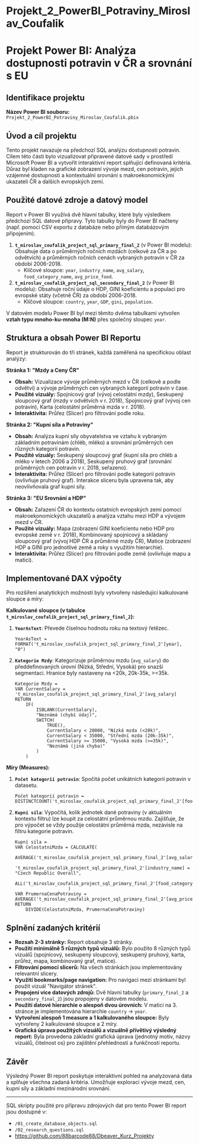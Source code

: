 # Projekt_2_PowerBI_Potraviny_Miroslav_Coufalik
# Projekt Power BI: Analýza dostupnosti potravin v ČR a srovnání s EU

## Identifikace projektu

**Název Power BI souboru:** `Projekt_2_PowerBI_Potraviny_Miroslav_Coufalik.pbix`

## Úvod a cíl projektu

Tento projekt navazuje na předchozí SQL analýzu dostupnosti potravin. Cílem této části bylo vizualizovat připravené datové sady v prostředí Microsoft Power BI a vytvořit interaktivní report splňující definovaná kritéria. Důraz byl kladen na grafické zobrazení vývoje mezd, cen potravin, jejich vzájemné dostupnosti a kontextuální srovnání s makroekonomickými ukazateli ČR a dalších evropských zemí.

## Použité datové zdroje a datový model

Report v Power BI využívá dvě hlavní tabulky, které byly výsledkem předchozí SQL datové přípravy. Tyto tabulky byly do Power BI načteny (např. pomocí CSV exportu z databáze nebo přímým databázovým připojením).

1.  **`t_miroslav_coufalik_project_sql_primary_final_2`** (v Power BI modelu): Obsahuje data o průměrných ročních mzdách (celkově za ČR a po odvětvích) a průměrných ročních cenách vybraných potravin v ČR za období 2006-2018.
    *   Klíčové sloupce: `year`, `industry_name`, `avg_salary`, `food_category_name`, `avg_price_food`.
2.  **`t_miroslav_coufalik_project_sql_secondary_final_2`** (v Power BI modelu): Obsahuje roční údaje o HDP, GINI koeficientu a populaci pro evropské státy (včetně ČR) za období 2006-2018.
    *   Klíčové sloupce: `country`, `year`, `GDP`, `gini`, `population`.

V datovém modelu Power BI byl mezi těmito dvěma tabulkami vytvořen **vztah typu mnoho-ku-mnoha (M:N)** přes společný sloupec `year`.

## Struktura a obsah Power BI Reportu

Report je strukturován do tří stránek, každá zaměřená na specifickou oblast analýzy:

**Stránka 1: "Mzdy a Ceny ČR"**
*   **Obsah:** Vizualizace vývoje průměrných mezd v ČR (celkově a podle odvětví) a vývoje průměrných cen vybraných kategorií potravin v čase.
*   **Použité vizuály:** Spojnicový graf (vývoj celostátní mzdy), Seskupený sloupcový graf (mzdy v odvětvích v r. 2018), Spojnicový graf (vývoj cen potravin), Karta (celostátní průměrná mzda v r. 2018).
*   **Interaktivita:** Průřez (Slicer) pro filtrování podle roku.

**Stránka 2: "Kupní síla a Potraviny"**
*   **Obsah:** Analýza kupní síly obyvatelstva ve vztahu k vybraným základním potravinám (chléb, mléko) a srovnání průměrných cen různých kategorií potravin.
*   **Použité vizuály:** Seskupený sloupcový graf (kupní síla pro chléb a mléko v letech 2006 a 2018), Seskupený pruhový graf (srovnání průměrných cen potravin v r. 2018, seřazeno).
*   **Interaktivita:** Průřez (Slicer) pro filtrování podle kategorií potravin (ovlivňuje pruhový graf). Interakce sliceru byla upravena tak, aby neovlivňovala graf kupní síly.

**Stránka 3: "EU Srovnání a HDP"**
*   **Obsah:** Zařazení ČR do kontextu ostatních evropských zemí pomocí makroekonomických ukazatelů a analýza vztahu mezi HDP a vývojem mezd v ČR.
*   **Použité vizuály:** Mapa (zobrazení GINI koeficientu nebo HDP pro evropské země v r. 2018), Kombinovaný spojnicový a skládaný sloupcový graf (vývoj HDP ČR a průměrné mzdy ČR), Matice (zobrazení HDP a GINI pro jednotlivé země a roky s využitím hierarchie).
*   **Interaktivita:** Průřez (Slicer) pro filtrování podle země (ovlivňuje mapu a matici).

## Implementované DAX výpočty

Pro rozšíření analytických možností byly vytvořeny následující kalkulované sloupce a míry:

**Kalkulované sloupce (v tabulce `t_miroslav_coufalik_project_sql_primary_final_2`):**

1.  **`YearAsText`**: Převede číselnou hodnotu roku na textový řetězec.
    ```dax
    YearAsText = FORMAT('t_miroslav_coufalik_project_sql_primary_final_2'[year], "0")
    ```
2.  **`Kategorie Mzdy`**: Kategorizuje průměrnou mzdu (`avg_salary`) do předdefinovaných úrovní (Nízká, Střední, Vysoká) pro snazší segmentaci. Hranice byly nastaveny na <20k, 20k-35k, >=35k.
    ```dax
    Kategorie Mzdy =
    VAR CurrentSalary = 't_miroslav_coufalik_project_sql_primary_final_2'[avg_salary]
    RETURN
        IF(
            ISBLANK(CurrentSalary), 
            "Neznámá (chybí údaj)", 
            SWITCH(
                TRUE(),
                CurrentSalary < 20000, "Nízká mzda (<20k)",
                CurrentSalary < 35000, "Střední mzda (20k-35k)",
                CurrentSalary >= 35000, "Vysoká mzda (>=35k)",
                "Neznámá (jiná chyba)" 
            )
        )
    ```

**Míry (Measures):**

1.  **`Počet kategorií potravin`**: Spočítá počet unikátních kategorií potravin v datasetu.
    ```dax
    Počet kategorií potravin = DISTINCTCOUNT('t_miroslav_coufalik_project_sql_primary_final_2'[food_category_name])
    ```
2.  **`Kupní síla`**: Vypočítá, kolik jednotek dané potraviny (v aktuálním kontextu filtru) lze koupit za celostátní průměrnou mzdu. Zajišťuje, že pro výpočet se vždy použije celostátní průměrná mzda, nezávisle na filtru kategorie potravin.
    ```dax
    Kupní síla = 
    VAR CelostatniMzda = CALCULATE(
                            AVERAGE('t_miroslav_coufalik_project_sql_primary_final_2'[avg_salary]),
                            't_miroslav_coufalik_project_sql_primary_final_2'[industry_name] = "Czech Republic Overall",
                            ALL('t_miroslav_coufalik_project_sql_primary_final_2'[food_category_name])
                        )
    VAR PrumernaCenaPotraviny = AVERAGE('t_miroslav_coufalik_project_sql_primary_final_2'[avg_price_food])
    RETURN
        DIVIDE(CelostatniMzda, PrumernaCenaPotraviny)
    ```

## Splnění zadaných kritérií

*   **Rozsah 2-3 stránky:** Report obsahuje 3 stránky.
*   **Použití minimálně 5 různých typů vizuálů:** Bylo použito 8 různých typů vizuálů (spojnicový, seskupený sloupcový, seskupený pruhový, karta, průřez, mapa, kombinovaný graf, matice).
*   **Filtrování pomocí slicerů:** Na všech stránkách jsou implementovány relevantní slicery.
*   **Využití bookmarks/page navigation:** Pro navigaci mezi stránkami byl použit vizuál "Navigátor stránek".
*   **Propojení více datových zdrojů:** Dvě hlavní tabulky (`primary_final_2` a `secondary_final_2`) jsou propojeny v datovém modelu.
*   **Použití datové hierarchie o alespoň dvou úrovních:** V matici na 3. stránce je implementována hierarchie `country` -> `year`.
*   **Vytvoření alespoň 1 measure a 1 kalkulovaného sloupce:** Byly vytvořeny 2 kalkulované sloupce a 2 míry.
*   **Grafická úprava použitých vizuálů a vizuálně přívětivý výsledný report:** Byla provedena základní grafická úprava (jednotný motiv, názvy vizuálů, čitelnost os) pro zajištění přehlednosti a funkčnosti reportu.

## Závěr

Výsledný Power BI report poskytuje interaktivní pohled na analyzovaná data a splňuje všechna zadaná kritéria. Umožňuje exploraci vývoje mezd, cen, kupní síly a základní mezinárodní srovnání.

---

SQL skripty použité pro přípravu zdrojových dat pro tento Power BI report jsou dostupné v:
*   `/01_create_database_objects.sql`
*   `/02_research_questions.sql`
*   https://github.com/88barcode88/Dbeaver_Kurz_Projekty
